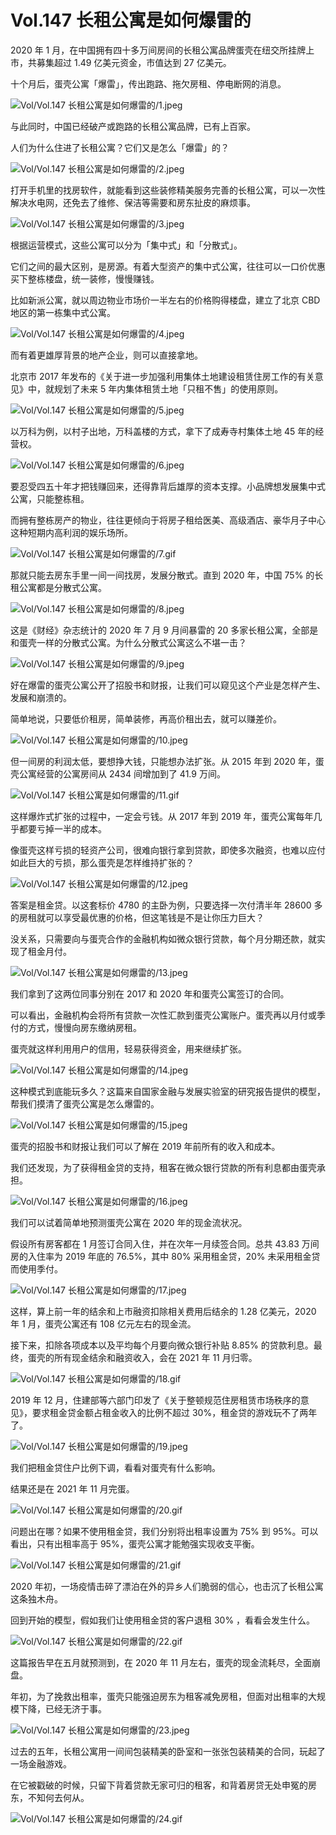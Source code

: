# Vol.147 长租公寓是如何爆雷的

2020 年 1 月，在中国拥有四十多万间房间的长租公寓品牌蛋壳在纽交所挂牌上市，共募集超过 1.49 亿美元资金，市值达到 27 亿美元。

十个月后，蛋壳公寓「爆雷」，传出跑路、拖欠房租、停电断网的消息。

![Vol/Vol.147 长租公寓是如何爆雷的/1.jpeg](https://file.hsyhx.top/iPaperClipICU/web/assets/image/文字稿/Vol/Vol.147%20长租公寓是如何爆雷的/1.jpeg?imageMogr2/format/avif)

与此同时，中国已经破产或跑路的长租公寓品牌，已有上百家。

人们为什么住进了长租公寓？它们又是怎么「爆雷」的？

![Vol/Vol.147 长租公寓是如何爆雷的/2.jpeg](https://file.hsyhx.top/iPaperClipICU/web/assets/image/文字稿/Vol/Vol.147%20长租公寓是如何爆雷的/2.jpeg?imageMogr2/format/avif)

打开手机里的找房软件，就能看到这些装修精美服务完善的长租公寓，可以一次性解决水电网，还免去了维修、保洁等需要和房东扯皮的麻烦事。

![Vol/Vol.147 长租公寓是如何爆雷的/3.jpeg](https://file.hsyhx.top/iPaperClipICU/web/assets/image/文字稿/Vol/Vol.147%20长租公寓是如何爆雷的/3.jpeg?imageMogr2/format/avif)

根据运营模式，这些公寓可以分为「集中式」和「分散式」。

它们之间的最大区别，是房源。有着大型资产的集中式公寓，往往可以一口价优惠买下整栋楼盘，统一装修，慢慢赚钱。

比如新派公寓，就以周边物业市场价一半左右的价格购得楼盘，建立了北京 CBD 地区的第一栋集中式公寓。

![Vol/Vol.147 长租公寓是如何爆雷的/4.jpeg](https://file.hsyhx.top/iPaperClipICU/web/assets/image/文字稿/Vol/Vol.147%20长租公寓是如何爆雷的/4.jpeg?imageMogr2/format/avif)

而有着更雄厚背景的地产企业，则可以直接拿地。

北京市 2017 年发布的《关于进一步加强利用集体土地建设租赁住房工作的有关意见》中，就规划了未来 5 年内集体租赁土地「只租不售」的使用原则。

![Vol/Vol.147 长租公寓是如何爆雷的/5.jpeg](https://file.hsyhx.top/iPaperClipICU/web/assets/image/文字稿/Vol/Vol.147%20长租公寓是如何爆雷的/5.jpeg?imageMogr2/format/avif)

以万科为例，以村子出地，万科盖楼的方式，拿下了成寿寺村集体土地 45 年的经营权。

![Vol/Vol.147 长租公寓是如何爆雷的/6.jpeg](https://file.hsyhx.top/iPaperClipICU/web/assets/image/文字稿/Vol/Vol.147%20长租公寓是如何爆雷的/6.jpeg?imageMogr2/format/avif)

要忍受四五十年才把钱赚回来，还得靠背后雄厚的资本支撑。小品牌想发展集中式公寓，只能整栋租。

而拥有整栋房产的物业，往往更倾向于将房子租给医美、高级酒店、豪华月子中心这种短期内高利润的娱乐场所。

![Vol/Vol.147 长租公寓是如何爆雷的/7.gif](https://file.hsyhx.top/iPaperClipICU/web/assets/image/文字稿/Vol/Vol.147%20长租公寓是如何爆雷的/7.gif?imageMogr2/format/avif)

那就只能去房东手里一间一间找房，发展分散式。直到 2020 年，中国 75% 的长租公寓都是分散式公寓。

![Vol/Vol.147 长租公寓是如何爆雷的/8.jpeg](https://file.hsyhx.top/iPaperClipICU/web/assets/image/文字稿/Vol/Vol.147%20长租公寓是如何爆雷的/8.jpeg?imageMogr2/format/avif)

这是《财经》杂志统计的 2020 年 7 月 9 月间暴雷的 20 多家长租公寓，全部是和蛋壳一样的分散式公寓。为什么分散式公寓这么不堪一击？

![Vol/Vol.147 长租公寓是如何爆雷的/9.jpeg](https://file.hsyhx.top/iPaperClipICU/web/assets/image/文字稿/Vol/Vol.147%20长租公寓是如何爆雷的/9.jpeg?imageMogr2/format/avif)

好在爆雷的蛋壳公寓公开了招股书和财报，让我们可以窥见这个产业是怎样产生、发展和崩溃的。

简单地说，只要低价租房，简单装修，再高价租出去，就可以赚差价。

![Vol/Vol.147 长租公寓是如何爆雷的/10.jpeg](https://file.hsyhx.top/iPaperClipICU/web/assets/image/文字稿/Vol/Vol.147%20长租公寓是如何爆雷的/10.jpeg?imageMogr2/format/avif)

但一间房的利润太低，要想挣大钱，只能想办法扩张。从 2015 年到 2020 年，蛋壳公寓经营的公寓房间从 2434 间增加到了 41.9 万间。

![Vol/Vol.147 长租公寓是如何爆雷的/11.gif](https://file.hsyhx.top/iPaperClipICU/web/assets/image/文字稿/Vol/Vol.147%20长租公寓是如何爆雷的/11.gif?imageMogr2/format/avif)

这样爆炸式扩张的过程中，一定会亏钱。从 2017 年到 2019 年，蛋壳公寓每年几乎都要亏掉一半的成本。

像蛋壳这样亏损的轻资产公司，很难向银行拿到贷款，即使多次融资，也难以应付如此巨大的亏损，那么蛋壳是怎样维持扩张的？

![Vol/Vol.147 长租公寓是如何爆雷的/12.jpeg](https://file.hsyhx.top/iPaperClipICU/web/assets/image/文字稿/Vol/Vol.147%20长租公寓是如何爆雷的/12.jpeg?imageMogr2/format/avif)

答案是租金贷。以这套标价 4780 的主卧为例，只要选择一次付清半年 28600 多的房租就可以享受最优惠的价格，但这笔钱是不是让你压力巨大？

没关系，只需要向与蛋壳合作的金融机构如微众银行贷款，每个月分期还款，就实现了租金月付。

![Vol/Vol.147 长租公寓是如何爆雷的/13.jpeg](https://file.hsyhx.top/iPaperClipICU/web/assets/image/文字稿/Vol/Vol.147%20长租公寓是如何爆雷的/13.jpeg?imageMogr2/format/avif)

我们拿到了这两位同事分别在 2017 和 2020 年和蛋壳公寓签订的合同。

可以看出，金融机构会将所有贷款一次性汇款到蛋壳公寓账户。蛋壳再以月付或季付的方式，慢慢向房东缴纳房租。

蛋壳就这样利用用户的信用，轻易获得资金，用来继续扩张。

![Vol/Vol.147 长租公寓是如何爆雷的/14.jpeg](https://file.hsyhx.top/iPaperClipICU/web/assets/image/文字稿/Vol/Vol.147%20长租公寓是如何爆雷的/14.jpeg?imageMogr2/format/avif)

这种模式到底能玩多久？这篇来自国家金融与发展实验室的研究报告提供的模型，帮我们摸清了蛋壳公寓是怎么爆雷的。

![Vol/Vol.147 长租公寓是如何爆雷的/15.jpeg](https://file.hsyhx.top/iPaperClipICU/web/assets/image/文字稿/Vol/Vol.147%20长租公寓是如何爆雷的/15.jpeg?imageMogr2/format/avif)

蛋壳的招股书和财报让我们可以了解在 2019 年前所有的收入和成本。

我们还发现，为了获得租金贷的支持，租客在微众银行贷款的所有利息都由蛋壳承担。

![Vol/Vol.147 长租公寓是如何爆雷的/16.jpeg](https://file.hsyhx.top/iPaperClipICU/web/assets/image/文字稿/Vol/Vol.147%20长租公寓是如何爆雷的/16.jpeg?imageMogr2/format/avif)

我们可以试着简单地预测蛋壳公寓在 2020 年的现金流状况。

假设所有房客都在 1 月签订合同入住，并在次年一月续签合同。总共 43.83 万间房的入住率为 2019 年底的 76.5%，其中 80% 采用租金贷，20% 未采用租金贷而使用季付。

![Vol/Vol.147 长租公寓是如何爆雷的/17.jpeg](https://file.hsyhx.top/iPaperClipICU/web/assets/image/文字稿/Vol/Vol.147%20长租公寓是如何爆雷的/17.jpeg?imageMogr2/format/avif)

这样，算上前一年的结余和上市融资扣除相关费用后结余的 1.28 亿美元，2020 年 1 月，蛋壳公寓还有 108 亿元左右的现金流。

接下来，扣除各项成本以及平均每个月要向微众银行补贴 8.85% 的贷款利息。最终，蛋壳的所有现金结余和融资收入，会在 2021 年 11 月归零。

![Vol/Vol.147 长租公寓是如何爆雷的/18.gif](https://file.hsyhx.top/iPaperClipICU/web/assets/image/文字稿/Vol/Vol.147%20长租公寓是如何爆雷的/18.gif?imageMogr2/format/avif)

2019 年 12 月，住建部等六部门印发了《关于整顿规范住房租赁市场秩序的意见》，要求租金贷金额占租金收入的比例不超过 30%，租金贷的游戏玩不了两年了。

![Vol/Vol.147 长租公寓是如何爆雷的/19.jpeg](https://file.hsyhx.top/iPaperClipICU/web/assets/image/文字稿/Vol/Vol.147%20长租公寓是如何爆雷的/19.jpeg?imageMogr2/format/avif)

我们把租金贷住户比例下调，看看对蛋壳有什么影响。

结果还是在 2021 年 11 月完蛋。

![Vol/Vol.147 长租公寓是如何爆雷的/20.gif](https://file.hsyhx.top/iPaperClipICU/web/assets/image/文字稿/Vol/Vol.147%20长租公寓是如何爆雷的/20.gif?imageMogr2/format/avif)

问题出在哪？如果不使用租金贷，我们分别将出租率设置为 75% 到 95%。可以看出，只有出租率高于 95%，蛋壳公寓才能勉强实现收支平衡。

![Vol/Vol.147 长租公寓是如何爆雷的/21.gif](https://file.hsyhx.top/iPaperClipICU/web/assets/image/文字稿/Vol/Vol.147%20长租公寓是如何爆雷的/21.gif?imageMogr2/format/avif)

2020 年初，一场疫情击碎了漂泊在外的异乡人们脆弱的信心，也击沉了长租公寓这条独木舟。

回到开始的模型，假如我们让使用租金贷的客户退租 30% ，看看会发生什么。

![Vol/Vol.147 长租公寓是如何爆雷的/22.gif](https://file.hsyhx.top/iPaperClipICU/web/assets/image/文字稿/Vol/Vol.147%20长租公寓是如何爆雷的/22.gif?imageMogr2/format/avif)

这篇报告早在五月就预测到，在 2020 年 11 月左右，蛋壳的现金流耗尽，全面崩盘。

年初，为了挽救出租率，蛋壳只能强迫房东为租客减免房租，但面对出租率的大规模下降，已经无济于事。

![Vol/Vol.147 长租公寓是如何爆雷的/23.jpeg](https://file.hsyhx.top/iPaperClipICU/web/assets/image/文字稿/Vol/Vol.147%20长租公寓是如何爆雷的/23.jpeg?imageMogr2/format/avif)

过去的五年，长租公寓用一间间包装精美的卧室和一张张包装精美的合同，玩起了一场金融游戏。

在它被戳破的时候，只留下背着贷款无家可归的租客，和背着房贷无处申冤的房东，不知何去何从。

![Vol/Vol.147 长租公寓是如何爆雷的/24.gif](https://file.hsyhx.top/iPaperClipICU/web/assets/image/文字稿/Vol/Vol.147%20长租公寓是如何爆雷的/24.gif?imageMogr2/format/avif)
